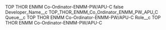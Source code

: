 <?xml version="1.0" encoding="UTF-8"?>
<CustomMetadata xmlns="http://soap.sforce.com/2006/04/metadata" xmlns:xsi="http://www.w3.org/2001/XMLSchema-instance" xmlns:xsd="http://www.w3.org/2001/XMLSchema">
    <label>TOP THOR ENMM Co-Ordinator-ENMM-PW/APU-C</label>
    <protected>false</protected>
    <values>
        <field>Developer_Name__c</field>
        <value xsi:type="xsd:string">TOP_THOR_ENMM_Co_Ordinator_ENMM_PW_APU_C</value>
    </values>
    <values>
        <field>Queue__c</field>
        <value xsi:type="xsd:string">TOP THOR ENMM Co-Ordinator-ENMM-PW/APU-C</value>
    </values>
    <values>
        <field>Role__c</field>
        <value xsi:type="xsd:string">TOP THOR ENMM Co-Ordinator-ENMM-PW/APU-C</value>
    </values>
</CustomMetadata>
